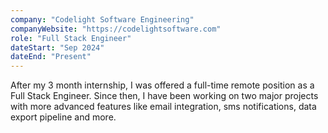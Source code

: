 ```yaml
---
company: "Codelight Software Engineering"
companyWebsite: "https://codelightsoftware.com"
role: "Full Stack Engineer"
dateStart: "Sep 2024"
dateEnd: "Present"
---
```


After my 3 month internship, I was offered a full-time remote position as a Full Stack Engineer. Since then, I have been working on two major projects with more advanced features like email integration, sms notifications, data export pipeline and more.
